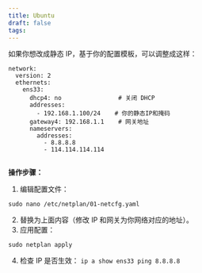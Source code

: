 ```yaml
---
title: Ubuntu
draft: false
tags:
---
```

 如果你想改成静态 IP，基于你的配置模板，可以调整成这样：

```
network:
  version: 2
  ethernets:
    ens33:
      dhcp4: no                # 关闭 DHCP
      addresses:
        - 192.168.1.100/24    # 你的静态IP和掩码
      gateway4: 192.168.1.1    # 网关地址
      nameservers:
        addresses:
          - 8.8.8.8
          - 114.114.114.114


```



**操作步骤：**

1. 编辑配置文件：

`sudo nano /etc/netplan/01-netcfg.yaml`

2. 替换为上面内容（修改 IP 和网关为你网络对应的地址）。
3. 应用配置：

`sudo netplan apply`

4. 检查 IP 是否生效：
`ip a show ens33 ping 8.8.8.8`